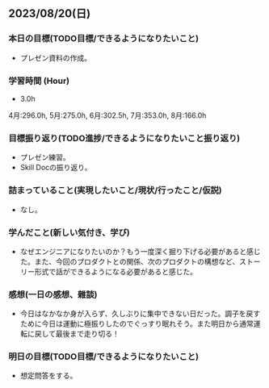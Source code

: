 ## 2023/08/20(日)

### 本日の目標(TODO目標/できるようになりたいこと)

- プレゼン資料の作成。

### 学習時間 (Hour)

- 3.0h

4月:296.0h, 5月:275.0h, 6月:302.5h, 7月:353.0h, 8月:166.0h

### 目標振り返り(TODO進捗/できるようになりたいこと振り返り)

- プレゼン練習。
- Skill Docの振り返り。

### 詰まっていること(実現したいこと/現状/行ったこと/仮説)

- なし。

### 学んだこと(新しい気付き、学び)

- なぜエンジニアになりたいのか？もう一度深く掘り下げる必要があると感じた。また、今回のプロダクトとの関係、次のプロダクトの構想など、ストーリー形式で話ができるようになる必要があると感じた。

### 感想(一日の感想、雜談)

- 今日はなかなか身が入らず、久しぶりに集中できない日だった。調子を戻すために今日は運動に極振りしたのでぐっすり眠れそう。また明日から通常運転に戻して最後まで走り切る！

### 明日の目標(TODO目標/できるようになりたいこと)

- 想定問答をする。
